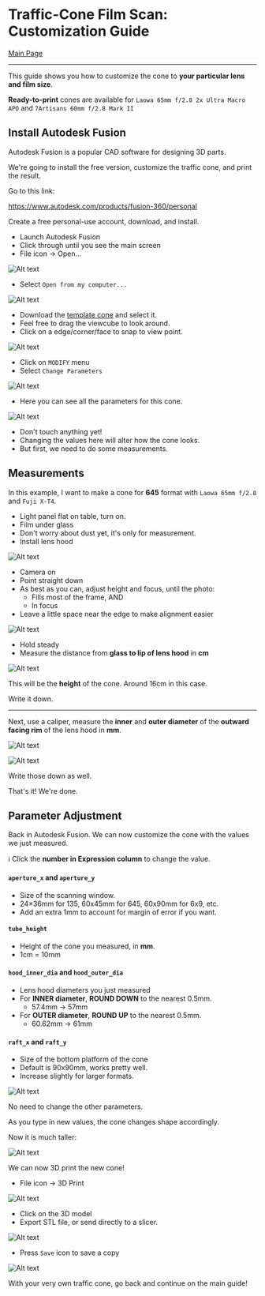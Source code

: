 # Traffic-Cone Film Scan: Customization Guide

[Main Page](README.md)

----------

This guide shows you how to customize the cone to **your particular lens and film size**.

**Ready-to-print** cones are available for `Laowa 65mm f/2.8 2x Ultra Macro APO` and `7Artisans 60mm f/2.8 Mark II`

## Install Autodesk Fusion

Autodesk Fusion is a popular CAD software for designing 3D parts.

We're going to install the free version, customize the traffic cone, and print the result.

Go to this link:

https://www.autodesk.com/products/fusion-360/personal

Create a free personal-use account, download, and install.

* Launch Autodesk Fusion
* Click through until you see the main screen
* File icon -> Open...

![Alt text](photos/open.png)

* Select `Open from my computer...`

![Alt text](photos/frompc.png)

* Download the [template cone](https://github.com/dekuNukem/traffic-cone-film-scanning/raw/master/3d_models/cone_template.f3d) and select it.
* Feel free to drag the viewcube to look around.
* Click on a edge/corner/face to snap to view point.

![Alt text](photos/tempcone.png)

* Click on `MODIFY` menu
* Select `Change Parameters`

![Alt text](photos/changepara.png)

* Here you can see all the parameters for this cone.

![Alt text](photos/parameters_35mm.png)

* Don't touch anything yet!
* Changing the values here will alter how the cone looks. 
* But first, we need to do some measurements.

## Measurements

In this example, I want to make a cone for **645** format with `Laowa 65mm f/2.8` and `Fuji X-T4`.

* Light panel flat on table, turn on.
* Film under glass
* Don't worry about dust yet, it's only for measurement.
* Install lens hood

![Alt text](photos/measurestart.jpeg)

* Camera on
* Point straight down
* As best as you can, adjust height and focus, until the photo:
	* Fills most of the frame, AND
	* In focus
* Leave a little space near the edge to make alignment easier 

![Alt text](photos/heightfocus.png)

* Hold steady
* Measure the distance from **glass to lip of lens hood** in **cm**

![Alt text](photos/ruler.jpeg)

This will be the **height** of the cone. Around 16cm in this case.

Write it down.

----

Next, use a caliper, measure the **inner** and **outer diameter** of the **outward facing rim** of the lens hood in **mm**.

![Alt text](photos/hoodin.jpeg)

![Alt text](photos/hoodout.jpeg)

Write those down as well.

That's it! We're done.

## Parameter Adjustment

Back in Autodesk Fusion. We can now customize the cone with the values we just measured.

ℹ️ Click the **number in Expression column** to change the value.

#### `aperture_x` and `aperture_y`

* Size of the scanning window.
* 24×36mm for 135, 60x45mm for 645, 60x90mm for 6x9, etc.
* Add an extra 1mm to account for margin of error if you want.

#### `tube_height`

* Height of the cone you measured, in **mm**.
* 1cm = 10mm

#### `hood_inner_dia` and `hood_outer_dia`

* Lens hood diameters you just measured
* For **INNER diameter**, **ROUND DOWN** to the nearest 0.5mm.
	* 57.4mm -> 57mm
* For **OUTER diameter**, **ROUND UP** to the nearest 0.5mm.
	* 60.62mm -> 61mm

#### `raft_x` and `raft_y`

* Size of the bottom platform of the cone
* Default is 90x90mm, works pretty well.
* Increase slightly for larger formats.

![Alt text](photos/newpara.png)

No need to change the other parameters.

As you type in new values, the cone changes shape accordingly.

Now it is much taller:

![Alt text](photos/newcone.png)

We can now 3D print the new cone!

* File icon -> 3D Print 

![Alt text](photos/f3d.png)

* Click on the 3D model
* Export STL file, or send directly to a slicer.

![Alt text](photos/3dmenu.png)

* Press `Save` icon to save a copy

![Alt text](photos/save.png)

With your very own traffic cone, go back and continue on the main guide!
